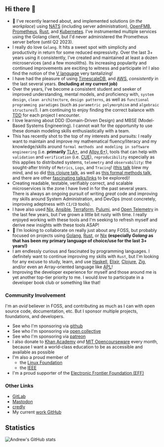 ## Hi there 👋

- 🌱 I've recently learned about, and implemented solutions (_in the workplace_) using [NATS](https://nats.io/) (including server administration), [OpenFMB](https://openfmb.openenergysolutions.com/), [Prometheus](https://prometheus.io/docs/introduction/overview/), [Rust](https://rust-lang.org), and [Kubernetes](https://kubernetes.io/). I've instrumented multiple services using the Golang client, but I'd never administered the Prometheus server before (until Q2 2023).
- I really do love `Golang`. It hits a sweet spot with simplicity and productivity in return for some reduced expressivity. Over the last 3+ years using it consistently, I've created and maintained at least a dozen microservices (and a few monoliths). Its increasing popularity and continued improvements are exciting to witness and participate in! I also find the notion of the [V language](https://vlang.io/) very tantalizing!
- I have had the pleasure of using [TimescaleDB](https://www.timescale.com/), and [AWS](https://aws.amazon.com/), _consistently_ in the last several years. **(Including at my current job)**
- Over the years, I've become a consistent student and seeker of improved understanding, mental models, and proficiency with, `system design`, `clean architecture`, `design patterns`, as well as `functional programming paradigms` (such as `parametric polymorphism` and `algebraic structures`!). I am continuing to enjoy finding the correct balance with [TDD](https://www.youtube.com/watch?v=EZ05e7EMOLM) for each project I encounter.
- I love learning about DDD (Domain-Driven Design) and MBSE (Model-Based Systems Engineering). I cannot wait for the opportunity to use these domain modeling skills enthusiastically with a team.
- This has recently shot to the top of my interests and pursuits: I really want to maintain and improve my mathematical fluency/literacy and my knowledge/skills around `formal methods and modeling in software engineering` (i.e. **primarily** [TLA+](https://lamport.azurewebsites.net/tla/tla.html), and [Alloy 6+](https://alloytools.org)), tools that can help with `validation` and `verification` (i.e. [CUE](https://cuelang.org/)), `reproducibility` especially as this applies to distributed systems, `telemetry` and `observability`: the sought-after trinity of `Metrics`, `Logs`, and `Tracing`! ([this talk](https://www.cncf.io/online-programs/cncf-on-demand-webinar-understand-your-system-like-never-before/) blew my mind, and so did [this clojure talk](https://youtu.be/8Ab3ArE8W3s), as well as [this formal methods talk](https://www.youtube.com/watch?v=5YjsSDDWFDY), and there are other [fascinating talks/links](https://www.cncf.io/projects/opentelemetry/) to be explored)!
- Creating readable, testable, verifiably correct, and scalable microservices is the zone I have lived in for the past several years. There is always an ongoing pursuit of writing _great_ code and improving my skills around System Administration, and DevOps (most concretely, improving adeptness with `CI/CD` tools).
- I  have also used [Nix](https://nixos.org/), [Ansible](https://docs.ansible.com/), [Terraform](https://www.terraform.io/), [Pulumi](https://github.com/pulumi/pulumi), and [Open Telemetry](https://opentelemetry.io/docs/) in the last few years, but I've grown a little bit rusty with time. I really enjoyed working with these tools and I'm seeking to refresh myself and derive new insights with these tools ASAP!
- 👯 I’m looking to collaborate on really just about any FOSS, but probably focused on projects using [Golang](https://go.dev/), [Rust](https://rust-lang.org), or [Nix](https://github.com/NixOS/nix) **(especially _Golang_ as that has been my primary language of choice/use for the last 3+ years!)**
- I am endlessly curious and fascinated by programming languages. I definitely want to continue improving my skills with `Rust`, but I'm looking for any excuse to study, learn, and use [Haskell](https://www.haskell.org/), [Elixir](https://elixir-lang.org/), [Clojure](https://clojure.org/index), [Zig](https://ziglang.org), and/or even an Array-oriented language like [APL](https://www.dyalog.com/mastering-dyalog-apl.htm)!
- Improving the developer experience for myself and those around me is yet another top-tier priority to me. I would _love_ to participate in a developer book club or something like that!

### Community Involvement

I'm an _avid_ believer in FOSS, and contributing as much as I can with open source code, documentation, etc. But I sponsor multiple projects, foundations, and developers.
  - See who I'm sponsoring via [github](https://github.com/andrew-werdna?tab=sponsoring)
  - See who I'm sponsoring via [open collective](https://opencollective.com/altair-cepheus)
  - See who I'm sponsoring via [patreon](https://www.patreon.com/user/creators?u=19921043)
  - I also donate to [Khan Academy](https://www.khanacademy.org/profile/andrew101werdna) _and_ [MIT Opencourseware](https://ocw.mit.edu/) every month, because I want a world-class education to be as accessible and available as possible
  - I'm also a proud member of
    - the [Linux Foundation](https://openprofile.dev/profile/ab7100)
    - the [IEEE](https://ieee-collabratec.ieee.org/app/p/AndrewBrown1006690)
  - I'm a proud supporter of the [Electronic Frontier Foundation (EFF)](https://www.eff.org/)

### Other Links

- [GitLab](https://gitlab.com/ab5717)
- [Mastodon](https://mastodon.social/@andrew_the_seeker)
- [credly](https://www.credly.com/users/andrew-brown.8a762248)
- My current [work GitHub](https://github.com/abrown7100)

## Statistics
![Andrew's GitHub stats](https://github-readme-stats.vercel.app/api?username=andrew-werdna&count_private=true&theme=tokyonight&show_icons=true)
<!--
[![Top Langs](https://github-readme-stats.vercel.app/api/top-langs/?username=andrew-werdna&theme=tokyonight&count_private=true)](https://github.com/anuraghazra/github-readme-stats)
-->

<!--
**andrew-werdna/andrew-werdna** is a ✨ _special_ ✨ repository because its `README.md` (this file) appears on your GitHub profile.

Here are some ideas to get you started:

- 🔭 I’m currently working on ...
- 🌱 I’m currently learning ...
- 👯 I’m looking to collaborate on ...
- 🤔 I’m looking for help with ...
- 💬 Ask me about ...
- 📫 How to reach me: ...
- 😄 Pronouns: ...
- ⚡ Fun fact: ...
-->
